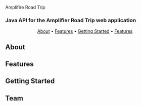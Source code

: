 <h> Amplifire Road Trip </h>

### Java API for the Amplifier Road Trip web application

<p align="center">
  <a href="#About">About</a> •
  <a href="#Features">Features</a> •
  <a href="#Getting-Started">Getting Started</a> •
  <a href="#Team">Features</a> 
</p>

## About

## Features

## Getting Started

## Team

